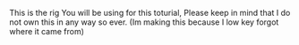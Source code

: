 This is the rig You will be using for this toturial, Please keep in mind that I do not own this in any way so ever. (Im making this because I low key forgot where it came from)
